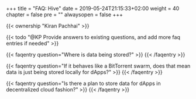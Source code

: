 +++
title = "FAQ: Hive"
date = 2019-05-24T21:15:33+02:00
weight = 40
chapter = false
pre = ""
alwaysopen = false
+++ 

{{< ownership "Kiran Pachhai" >}}

{{< todo "@KP Provide answers to existing questions, and add more faq entries if needed" >}}

{{< faqentry question="Where is data being stored?" >}}
{{< /faqentry >}}

{{< faqentry question="If it behaves like a BitTorrent swarm, does that mean data is just being stored locally for dApps?" >}}
{{< /faqentry >}}

{{< faqentry question="Is there a plan to store data for dApps in decentralized cloud fashion?" >}}
{{< /faqentry >}}

